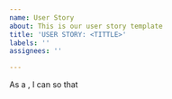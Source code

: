 ```yaml
---
name: User Story
about: This is our user story template
title: 'USER STORY: <TITTLE>'
labels: ''
assignees: ''

---
```


As a <ROLE>, I can <CAPABILITY> so that <RECEIVED BENEFIT>
